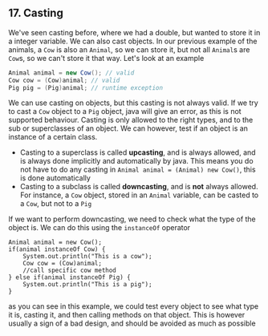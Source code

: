 ## 17. Casting

We've seen casting before, where we had a double, but wanted to store it in a integer variable. We can also cast objects. In our previous example of the animals, a `Cow` is also an `Animal`, so we can store it, but not all `Animal`s are `Cow`s, so we can't store it that way. Let's look at an example

```java
Animal animal = new Cow(); // valid
Cow cow = (Cow)animal; // valid
Pig pig = (Pig)animal; // runtime exception
```

We can use casting on objects, but this casting is not always valid. If we try to cast a `Cow` object to a `Pig` object, java will give an error, as this is not supported behaviour.
Casting is only allowed to the right types, and to the sub or superclasses of an object. We can however, test if an object is an instance of a certain class.

- Casting to a superclass is called **upcasting**, and is always allowed, and is always done implicitly and automatically by java. This means you do not have to do any casting in `Animal animal = (Animal) new Cow()`, this is done automatically
- Casting to a subclass is called **downcasting**, and is **not** always allowed. For instance, a `Cow` object, stored in an `Animal` variable, can be casted to a `Cow`, but not to a `Pig`

If we want to perform downcasting, we need to check what the type of the object is. We can do this using the `instanceOf` operator

```
Animal animal = new Cow();
if(animal instanceOf Cow) {
    System.out.println("This is a cow");
    Cow cow = (Cow)animal;
    //call specific cow method
} else if(animal instanceOf Pig) {
    System.out.println("This is a pig");
}
```

as you can see in this example, we could test every object to see what type it is, casting it, and then calling methods on that object. This is however usually a sign of a bad design, and should be avoided as much as possible

